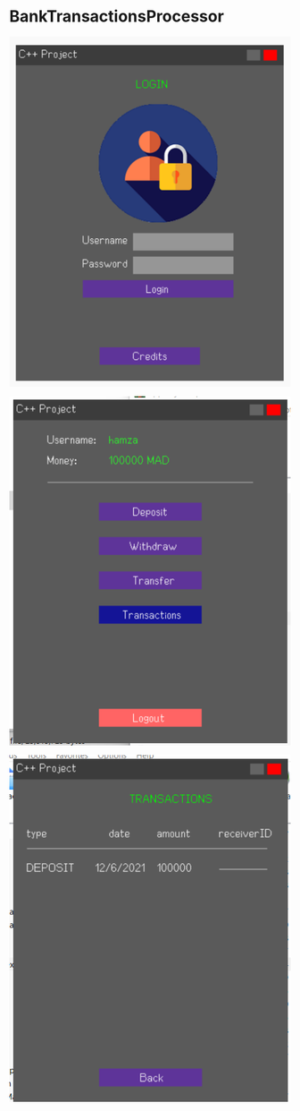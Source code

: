 # BankTransactionsProcessor

![alt text](https://github.com/mizoxes/BankTransactionsProcessor/blob/main/res/show1.png?raw=true)

![alt text](https://github.com/mizoxes/BankTransactionsProcessor/blob/main/res/show2.png?raw=true)

![alt text](https://github.com/mizoxes/BankTransactionsProcessor/blob/main/res/show3.png?raw=true)
